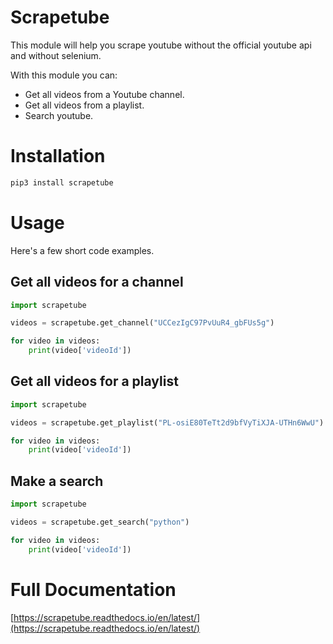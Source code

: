 # Scrapetube
This module will help you scrape youtube without the official youtube api and without selenium.

With this module you can:


* Get all videos from a Youtube channel.
* Get all videos from a playlist.
* Search youtube.

# Installation

```bash
pip3 install scrapetube
```

# Usage
Here's a few short code examples.

## Get all videos for a channel
```python
import scrapetube

videos = scrapetube.get_channel("UCCezIgC97PvUuR4_gbFUs5g")

for video in videos:
    print(video['videoId'])
```

## Get all videos for a playlist
```python
import scrapetube

videos = scrapetube.get_playlist("PL-osiE80TeTt2d9bfVyTiXJA-UTHn6WwU")

for video in videos:
    print(video['videoId'])
```

## Make a search
```python
import scrapetube

videos = scrapetube.get_search("python")

for video in videos:
    print(video['videoId'])
```

# Full Documentation

[https://scrapetube.readthedocs.io/en/latest/](https://scrapetube.readthedocs.io/en/latest/)
